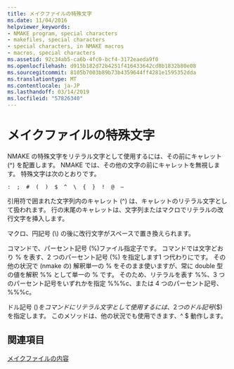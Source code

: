 ```yaml
---
title: メイクファイルの特殊文字
ms.date: 11/04/2016
helpviewer_keywords:
- NMAKE program, special characters
- makefiles, special characters
- special characters, in NMAKE macros
- macros, special characters
ms.assetid: 92c34ab5-ca6b-4fc0-bcf4-3172eaeda9f0
ms.openlocfilehash: d915b182d72b4251f416433642cd8b1832b80e08
ms.sourcegitcommit: 8105b7003b89b73b4359644ff4281e1595352dda
ms.translationtype: MT
ms.contentlocale: ja-JP
ms.lasthandoff: 03/14/2019
ms.locfileid: "57826340"
---
```

# <a name="special-characters-in-a-makefile"></a>メイクファイルの特殊文字

NMAKE の特殊文字をリテラル文字として使用するには、その前にキャレット (^) を配置します。 NMAKE では、その他の文字の前にキャレットを無視します。 特殊文字は次のとおりです。

`:  ;  #  (  )  $  ^  \  {  }  !  @  —`

引用符で囲まれた文字列内のキャレット (^) は、キャレットのリテラル文字として扱われます。 行の末尾のキャレットは、文字列またはマクロでリテラルの改行文字を挿入します。

マクロ、円記号 (\\) の後に改行文字がスペースで置き換えられます。

コマンドで、パーセント記号 (%)ファイル指定子です。 コマンドでは文字どおり % を表す、2 つのパーセント記号 (%) を指定します1 つ代わりにです。 その他の状況で (nmake の) 解釈単一の % をそのまま使いますが、常に double 型の値を解釈 %% として単一の % です。 そのため、リテラルを表す %%、3 つのパーセント記号をいずれかを指定 %%%c、または 4 つのパーセント記号、%%%c。

ドル記号 ($) をコマンドにリテラル文字として使用するには、2 つのドル記号 ($$) を指定します。 このメソッドは、他の状況でも使用できます、^ $ 動作します。

## <a name="see-also"></a>関連項目

[メイクファイルの内容](contents-of-a-makefile.md)
